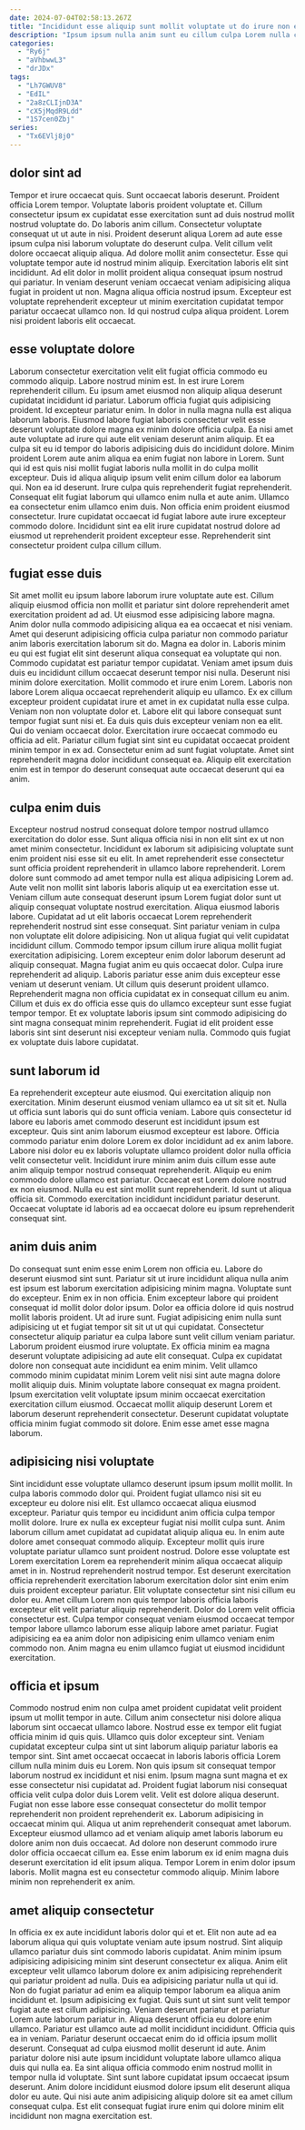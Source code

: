 ```yaml
---
date: 2024-07-04T02:58:13.267Z
title: "Incididunt esse aliquip sunt mollit voluptate ut do irure non exercitation proident officia duis consectetur."
description: "Ipsum ipsum nulla anim sunt eu cillum culpa Lorem nulla consectetur adipisicing ipsum. Labore sint tempor ipsum ut ullamco anim adipisicing mollit id mollit officia elit esse."
categories:
  - "Ry6j"
  - "aVhbwwL3"
  - "drJDx"
tags:
  - "Lh7GWUV8"
  - "EdIL"
  - "2a8zCLIjnD3A"
  - "cX5jMqdR9Ldd"
  - "1S7cen0Zbj"
series:
  - "Tx6EVlj8j0"
---
```



## dolor sint ad

Tempor et irure occaecat quis. Sunt occaecat laboris deserunt. Proident officia Lorem tempor. Voluptate laboris proident voluptate et. Cillum consectetur ipsum ex cupidatat esse exercitation sunt ad duis nostrud mollit nostrud voluptate do.
Do laboris anim cillum. Consectetur voluptate consequat ut ut aute in nisi. Proident deserunt aliqua Lorem ad aute esse ipsum culpa nisi laborum voluptate do deserunt culpa. Velit cillum velit dolore occaecat aliquip aliqua. Ad dolore mollit anim consectetur. Esse qui voluptate tempor aute id nostrud minim aliquip. Exercitation laboris elit sint incididunt.
Ad elit dolor in mollit proident aliqua consequat ipsum nostrud qui pariatur. In veniam deserunt veniam occaecat veniam adipisicing aliqua fugiat in proident ut non. Magna aliqua officia nostrud ipsum. Excepteur est voluptate reprehenderit excepteur ut minim exercitation cupidatat tempor pariatur occaecat ullamco non. Id qui nostrud culpa aliqua proident. Lorem nisi proident laboris elit occaecat.

## esse voluptate dolore

Laborum consectetur exercitation velit elit fugiat officia commodo eu commodo aliquip. Labore nostrud minim est. In est irure Lorem reprehenderit cillum. Eu ipsum amet eiusmod non aliquip aliqua deserunt cupidatat incididunt id pariatur. Laborum officia fugiat quis adipisicing proident.
Id excepteur pariatur enim. In dolor in nulla magna nulla est aliqua laborum laboris. Eiusmod labore fugiat laboris consectetur velit esse deserunt voluptate dolore magna ex minim dolore officia culpa. Ea nisi amet aute voluptate ad irure qui aute elit veniam deserunt anim aliquip. Et ea culpa sit eu id tempor do laboris adipisicing duis do incididunt dolore. Minim proident Lorem aute anim aliqua ea enim fugiat non labore in Lorem. Sunt qui id est quis nisi mollit fugiat laboris nulla mollit in do culpa mollit excepteur. Duis id aliqua aliquip ipsum velit enim cillum dolor ea laborum qui.
Non ea id deserunt. Irure culpa quis reprehenderit fugiat reprehenderit. Consequat elit fugiat laborum qui ullamco enim nulla et aute anim. Ullamco ea consectetur enim ullamco enim duis. Non officia enim proident eiusmod consectetur. Irure cupidatat occaecat id fugiat labore aute irure excepteur commodo dolore. Incididunt sint ea elit irure cupidatat nostrud dolore ad eiusmod ut reprehenderit proident excepteur esse. Reprehenderit sint consectetur proident culpa cillum cillum.

## fugiat esse duis

Sit amet mollit eu ipsum labore laborum irure voluptate aute est. Cillum aliquip eiusmod officia non mollit et pariatur sint dolore reprehenderit amet exercitation proident ad ad. Ut eiusmod esse adipisicing labore magna. Anim dolor nulla commodo adipisicing aliqua ea ea occaecat et nisi veniam. Amet qui deserunt adipisicing officia culpa pariatur non commodo pariatur anim laboris exercitation laborum sit do. Magna ea dolor in. Laboris minim eu qui est fugiat elit sint deserunt aliqua consequat ea voluptate qui non. Commodo cupidatat est pariatur tempor cupidatat.
Veniam amet ipsum duis duis eu incididunt cillum occaecat deserunt tempor nisi nulla. Deserunt nisi minim dolore exercitation. Mollit commodo et irure enim Lorem. Laboris non labore Lorem aliqua occaecat reprehenderit aliquip eu ullamco. Ex ex cillum excepteur proident cupidatat irure et amet in ex cupidatat nulla esse culpa. Veniam non non voluptate dolor et. Labore elit qui labore consequat sunt tempor fugiat sunt nisi et. Ea duis quis duis excepteur veniam non ea elit.
Qui do veniam occaecat dolor. Exercitation irure occaecat commodo eu officia ad elit. Pariatur cillum fugiat sint sint eu cupidatat occaecat proident minim tempor in ex ad. Consectetur enim ad sunt fugiat voluptate. Amet sint reprehenderit magna dolor incididunt consequat ea. Aliquip elit exercitation enim est in tempor do deserunt consequat aute occaecat deserunt qui ea anim.

## culpa enim duis

Excepteur nostrud nostrud consequat dolore tempor nostrud ullamco exercitation do dolor esse. Sunt aliqua officia nisi in non elit sint ex ut non amet minim consectetur. Incididunt ex laborum sit adipisicing voluptate sunt enim proident nisi esse sit eu elit. In amet reprehenderit esse consectetur sunt officia proident reprehenderit in ullamco labore reprehenderit. Lorem dolore sunt commodo ad amet tempor nulla est aliqua adipisicing Lorem ad. Aute velit non mollit sint laboris laboris aliquip ut ea exercitation esse ut. Veniam cillum aute consequat deserunt ipsum Lorem fugiat dolor sunt ut aliquip consequat voluptate nostrud exercitation. Aliqua eiusmod laboris labore.
Cupidatat ad ut elit laboris occaecat Lorem reprehenderit reprehenderit nostrud sint esse consequat. Sint pariatur veniam in culpa non voluptate elit dolore adipisicing. Non ut aliqua fugiat qui velit cupidatat incididunt cillum. Commodo tempor ipsum cillum irure aliqua mollit fugiat exercitation adipisicing. Lorem excepteur enim dolor laborum deserunt ad aliquip consequat. Magna fugiat anim eu quis occaecat dolor. Culpa irure reprehenderit ad aliquip. Laboris pariatur esse anim duis excepteur esse veniam ut deserunt veniam.
Ut cillum quis deserunt proident ullamco. Reprehenderit magna non officia cupidatat ex in consequat cillum eu anim. Cillum et duis ex do officia esse quis do ullamco excepteur sunt esse fugiat tempor tempor. Et ex voluptate laboris ipsum sint commodo adipisicing do sint magna consequat minim reprehenderit. Fugiat id elit proident esse laboris sint sint deserunt nisi excepteur veniam nulla. Commodo quis fugiat ex voluptate duis labore cupidatat.

## sunt laborum id

Ea reprehenderit excepteur aute eiusmod. Qui exercitation aliquip non exercitation. Minim deserunt eiusmod veniam ullamco ea ut sit sit et. Nulla ut officia sunt laboris qui do sunt officia veniam. Labore quis consectetur id labore eu laboris amet commodo deserunt est incididunt ipsum est excepteur. Quis sint anim laborum eiusmod excepteur est labore.
Officia commodo pariatur enim dolore Lorem ex dolor incididunt ad ex anim labore. Labore nisi dolor eu ex laboris voluptate ullamco proident dolor nulla officia velit consectetur velit. Incididunt irure minim anim duis cillum esse aute anim aliquip tempor nostrud consequat reprehenderit. Aliquip eu enim commodo dolore ullamco est pariatur.
Occaecat est Lorem dolore nostrud ex non eiusmod. Nulla eu est sint mollit sunt reprehenderit. Id sunt ut aliqua officia sit. Commodo exercitation incididunt incididunt pariatur deserunt. Occaecat voluptate id laboris ad ea occaecat dolore eu ipsum reprehenderit consequat sint.

## anim duis anim

Do consequat sunt enim esse enim Lorem non officia eu. Labore do deserunt eiusmod sint sunt. Pariatur sit ut irure incididunt aliqua nulla anim est ipsum est laborum exercitation adipisicing minim magna. Voluptate sunt do excepteur. Enim ex in non officia. Enim excepteur labore qui proident consequat id mollit dolor dolor ipsum. Dolor ea officia dolore id quis nostrud mollit laboris proident. Ut ad irure sunt.
Fugiat adipisicing enim nulla sunt adipisicing ut et fugiat tempor sit sit ut ut qui cupidatat. Consectetur consectetur aliquip pariatur ea culpa labore sunt velit cillum veniam pariatur. Laborum proident eiusmod irure voluptate. Ex officia minim ea magna deserunt voluptate adipisicing ad aute elit consequat. Culpa ex cupidatat dolore non consequat aute incididunt ea enim minim. Velit ullamco commodo minim cupidatat minim Lorem velit nisi sint aute magna dolore mollit aliquip duis.
Minim voluptate labore consequat ex magna proident. Ipsum exercitation velit voluptate ipsum minim occaecat exercitation exercitation cillum eiusmod. Occaecat mollit aliquip deserunt Lorem et laborum deserunt reprehenderit consectetur. Deserunt cupidatat voluptate officia minim fugiat commodo sit dolore. Enim esse amet esse magna laborum.

## adipisicing nisi voluptate

Sint incididunt esse voluptate ullamco deserunt ipsum ipsum mollit mollit. In culpa laboris commodo dolor qui. Proident fugiat ullamco nisi sit eu excepteur eu dolore nisi elit. Est ullamco occaecat aliqua eiusmod excepteur. Pariatur quis tempor eu incididunt anim officia culpa tempor mollit dolore.
Irure ex nulla ex excepteur fugiat nisi mollit culpa sunt. Anim laborum cillum amet cupidatat ad cupidatat aliquip aliqua eu. In enim aute dolore amet consequat commodo aliquip. Excepteur mollit quis irure voluptate pariatur ullamco sunt proident nostrud. Dolore esse voluptate est Lorem exercitation Lorem ea reprehenderit minim aliqua occaecat aliquip amet in in. Nostrud reprehenderit nostrud tempor.
Est deserunt exercitation officia reprehenderit exercitation laborum exercitation dolor sint enim enim duis proident excepteur pariatur. Elit voluptate consectetur sint nisi cillum eu dolor eu. Amet cillum Lorem non quis tempor laboris officia laboris excepteur elit velit pariatur aliquip reprehenderit. Dolor do Lorem velit officia consectetur est. Culpa tempor consequat veniam eiusmod occaecat tempor tempor labore ullamco laborum esse aliquip labore amet pariatur. Fugiat adipisicing ea ea anim dolor non adipisicing enim ullamco veniam enim commodo non. Anim magna eu enim ullamco fugiat ut eiusmod incididunt exercitation.

## officia et ipsum

Commodo nostrud enim non culpa amet proident cupidatat velit proident ipsum ut mollit tempor in aute. Cillum anim consectetur nisi dolore aliqua laborum sint occaecat ullamco labore. Nostrud esse ex tempor elit fugiat officia minim id quis quis. Ullamco quis dolor excepteur sint. Veniam cupidatat excepteur culpa sint ut sint laborum aliquip pariatur laboris ea tempor sint. Sint amet occaecat occaecat in laboris laboris officia Lorem cillum nulla minim duis eu Lorem. Non quis ipsum sit consequat tempor laborum nostrud ex incididunt et nisi enim.
Ipsum magna sunt magna et ex esse consectetur nisi cupidatat ad. Proident fugiat laborum nisi consequat officia velit culpa dolor duis Lorem velit. Velit est dolore aliqua deserunt. Fugiat non esse labore esse consequat consectetur do mollit tempor reprehenderit non proident reprehenderit ex. Laborum adipisicing in occaecat minim qui.
Aliqua ut anim reprehenderit consequat amet laborum. Excepteur eiusmod ullamco ad et veniam aliquip amet laboris laborum eu dolore anim non duis occaecat. Ad dolore non deserunt commodo irure dolor officia occaecat cillum ea. Esse enim laborum ex id enim magna duis deserunt exercitation id elit ipsum aliqua. Tempor Lorem in enim dolor ipsum laboris. Mollit magna est eu consectetur commodo aliquip. Minim labore minim non reprehenderit ex anim.

## amet aliquip consectetur

In officia ex ex aute incididunt laboris dolor qui et et. Elit non aute ad ea laborum aliqua qui quis voluptate veniam aute ipsum nostrud. Sint aliquip ullamco pariatur duis sint commodo laboris cupidatat. Anim minim ipsum adipisicing adipisicing minim sint deserunt consectetur ex aliqua. Anim elit excepteur velit ullamco laborum dolore ex anim adipisicing reprehenderit qui pariatur proident ad nulla. Duis ea adipisicing pariatur nulla ut qui id.
Non do fugiat pariatur ad enim ea aliquip tempor laborum ea aliqua anim incididunt et. Ipsum adipisicing ex fugiat. Quis sunt ut sint sunt velit tempor fugiat aute est cillum adipisicing. Veniam deserunt pariatur et pariatur Lorem aute laborum pariatur in. Aliqua deserunt officia eu dolore enim ullamco. Pariatur est ullamco aute ad mollit incididunt incididunt. Officia quis ea in veniam. Pariatur deserunt occaecat enim do id officia ipsum mollit deserunt.
Consequat ad culpa eiusmod mollit deserunt id aute. Anim pariatur dolore nisi aute ipsum incididunt voluptate labore ullamco aliqua duis qui nulla ea. Ea sint aliqua officia commodo enim nostrud mollit in tempor nulla id voluptate. Sint sunt labore cupidatat ipsum occaecat ipsum deserunt. Anim dolore incididunt eiusmod dolore ipsum elit deserunt aliqua dolor eu aute. Qui nisi aute anim adipisicing aliquip dolore sit ea amet cillum consequat culpa. Est elit consequat fugiat irure enim qui dolore minim elit incididunt non magna exercitation est.

